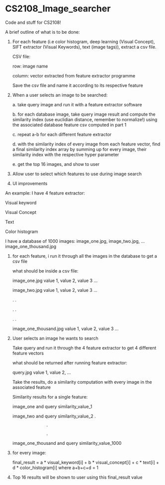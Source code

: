 # CS2108_Image_searcher
Code and stuff for CS2108!

A brief outline of what is to be done:

 1. For each feature (i.e color histogram, deep learning (Visual Concept), SIFT extractor (Visual Keywords), text (image tags)),
    extract a csv file. 
    
    CSV file:
    
    row: image name
    
    column: vector extracted from feature extractor programme
   
    Save the csv file and name it according to its respective feature
   
2. When a user selects an image to be searched:

      a. take query image and run it with a feature extractor software
      
      b. for each database image, take query image result and compute the similarity index (use euclidian distance, remember to normalize!) using the associated database feature csv computed in part 1
      
      c. repeat a-b for each different feature extractor
      
      d. with the similarity index of every image from each feature vector, find a final similarity index array by summing up
         for every image, their similarity index with the respective hyper parameter
         
      e. get the top 16 images, and show to user

3. Allow user to select which features to use during image search

4. UI improvements
  
  An example:
  I have 4 feature extractor:

  Visual keyword
  
  Visual Concept
  
  Text
  
  Color histogram
  
  I have a database of 1000 images:
  image_one.jpg, image_two.jpg, ... image_one_thousand.jpg
  
  1. for each feature, i run it through all the images in the database to get a csv file
     
     what should be inside a csv file:
     
     image_one.jpg    value 1, value 2, value 3 ...
     
     image_two.jpg    value 1, value 2, value 3 ...
     
     .                            .
     
     .                            .
     
     .                            .
     
     image_one_thousand.jpg   value 1, value 2, value 3 ...
  
  2. User selects an image he wants to search
  
     Take query and run it through the 4 feature extractor to get 4 different feature vectors
     
     what should be returned after running feature extractor:
     
     query.jpg    value 1, value 2, ...
     
     Take the results, do a similarity computation with every image in the associated feature
     
     Similarity results for a single feature:
     
     image_one and query    similarity_value_1
     
     image_two and query    similarity_value_2
                        .

                        .
 
                        .

     image_one_thousand and query    similarity_value_1000
  
  3. for every image:
  
     final_result = a * visual_keyword[i] + b * visual_concept[i] + c * text[i] + d * color_histogram[i]
     where a+b+c+d = 1
     
  4. Top 16 results will be shown to user using this final_result value
